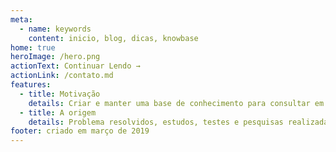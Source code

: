 ```yaml
---
meta:
  - name: keywords
    content: inicio, blog, dicas, knowbase
home: true
heroImage: /hero.png
actionText: Continuar Lendo →
actionLink: /contato.md
features:
  - title: Motivação
    details: Criar e manter uma base de conhecimento para consultar em qualquer lugar e a qualquer hora.
  - title: A origem
    details: Problema resolvidos, estudos, testes e pesquisas realizadas por mim é a origem dos assuntos que irei compartilhar aqui.
footer: criado em março de 2019
---
```

